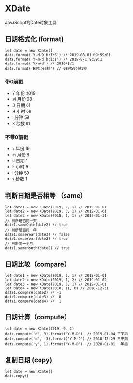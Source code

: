 # XDate
JavaScript的Date对象工具

## 日期格式化 (format)
```
let date = new XDate()
date.format('Y-M-D H:I:S') // 2019-08-01 09:59:01
date.format('Y-m-d h:i:s') // 2019-8-1 9:59:1
date.format('Y/m/d') // 2019/8/1
date.format('H时I分S秒') // 09时59分01秒
```

### 带0前戳
- Y 年份 2019
- M 月份 08
- D 日期 01
- H 小时 09
- I 分钟 59
- S 秒数 01

### 不带0前戳
- y 年份 19
- m 月份 8
- d 日期 1
- h 小时 9
- i 分钟 59
- s 秒数 1

## 判断日期是否相等 （same）
```
let date1 = new XDate(2019, 0, 1) // 2019-01-01
let date2 = new XDate(2019, 0, 1) // 2019-01-01
let date3 = new XDate(2018, 0, 1) // 2019-01-31
// 判断是否同一天
date1.sameDate(date2) // true
// 判断是否同一年
date1.smaeYear(date3) // false
date1.smaeYear(date2) // true
// 判断同一个月
date1.sameMonth(date2) // true
```

## 日期比较（compare）
```
let date1 = new XDate(2019, 0, 1) // 2019-01-01
let date2 = new XDate(2019, 0, 2) // 2019-01-02
let date3 = new XDate(2019, 0, 1) // 2019-01-01
let date4 = new XDate(2018, 11, 0) // 2018-12-31
date1.compare(date2) // -1
date1.compare(date3) //  0
date1.compare(date4) //  1
```

## 日期计算（compute）
```
let date = new XDate(2019, 0, 1)
date.compute('d', 3).format('Y-M-D')  // 2019-01-04 三天后
date.compute('d', -3).format('Y-M-D') // 2018-12-29 三天前
date.compute('y', 1).format('Y-M-D')  // 2020-01-01 一年后
```

## 复制日期 (copy)
```
let date = new XDate()
date.copy()
```
